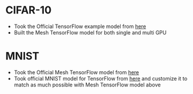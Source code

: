 # CIFAR-10

- Took the Official TensorFlow example model from [here](https://github.com/tensorflow/models/blob/v1.12.0/tutorials/image/cifar10)
- Built the Mesh TensorFlow model for both single and multi GPU

# MNIST

- Took the Official Mesh TensorFlow model from [here](https://github.com/tensorflow/mesh/blob/master/examples/mnist.py)
- Took official MNIST model for TensorFlow from [here](https://github.com/tensorflow/models/blob/v1.12.0/official/mnist/) and customize it to match as much possible with Mesh TensorFlow model above
